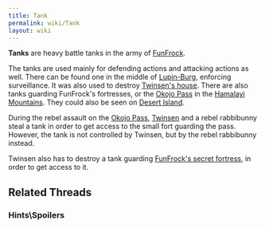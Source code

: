 ```yaml
---
title: Tank
permalink: wiki/Tank
layout: wiki
---
```


**Tanks** are heavy battle tanks in the army of
[FunFrock](FunFrock "wikilink").

The tanks are used mainly for defending actions and attacking actions as
well. There can be found one in the middle of
[Lupin-Burg](Lupin-Burg "wikilink"), enforcing surveillance. It was also
used to destroy [Twinsen's house](Twinsen's_house "wikilink"). There are
also tanks guarding FunFrock's fortresses, or the [Okojo
Pass](Okojo_Pass "wikilink") in the [Hamalayi
Mountains](Hamalayi_Mountains "wikilink"). They could also be seen on
[Desert Island](Desert_Island "wikilink").

During the rebel assault on the [Okojo Pass](Okojo_Pass "wikilink"),
[Twinsen](Twinsen "wikilink") and a rebel rabbibunny steal a tank in
order to get access to the small fort guarding the pass. However, the
tank is not controlled by Twinsen, but by the rebel rabbibunny instead.

Twinsen also has to destroy a tank guarding [FunFrock's secret
fortress](FunFrock's_secret_fortress "wikilink"), in order to get access
to it.

## Related Threads

### Hints\Spoilers
